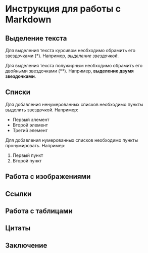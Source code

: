 # Инструкция для работы с Markdown

## Выделение текста

Для выделения текста курсивом необходимо обрамить его звездочками (*). Например, *выделение звездочкой*.

Для выделения текста полужирным необходимо обрамить его двойными звездочками (**). Например, **выделение двумя звездочками**.

## Списки

Для добавления ненумерованных списков необходимо пункты выделить звездочкой. Например:
* Первый элемент
* Второй элемент
* Третий элемент

Для добавления нумерованных списков необходимо пункты пронумировать. Например:
1. Первый пункт
2. Второй пункт

## Работа с изображениями

## Ссылки

## Работа с таблицами

## Цитаты

## Заключение